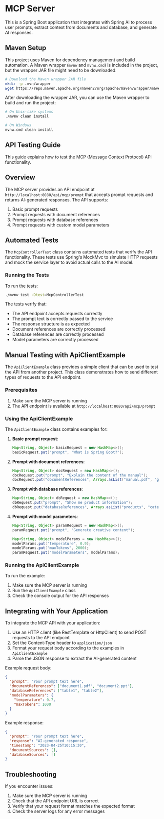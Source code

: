# MCP Server

This is a Spring Boot application that integrates with Spring AI to process user prompts, extract context from documents and database, and generate AI responses.

## Maven Setup

This project uses Maven for dependency management and build automation. A Maven wrapper (`mvnw` and `mvnw.cmd`) is included in the project, but the wrapper JAR file might need to be downloaded:

```bash
# Download the Maven wrapper JAR file
mkdir -p .mvn/wrapper
wget https://repo.maven.apache.org/maven2/org/apache/maven/wrapper/maven-wrapper/3.2.0/maven-wrapper-3.2.0.jar -O .mvn/wrapper/maven-wrapper.jar
```

After downloading the wrapper JAR, you can use the Maven wrapper to build and run the project:

```bash
# On Unix-like systems
./mvnw clean install

# On Windows
mvnw.cmd clean install
```

## API Testing Guide

This guide explains how to test the MCP (Message Context Protocol) API functionality.

## Overview

The MCP server provides an API endpoint at `http://localhost:8080/api/mcp/prompt` that accepts prompt requests and returns AI-generated responses. The API supports:

1. Basic prompt requests
2. Prompt requests with document references
3. Prompt requests with database references
4. Prompt requests with custom model parameters

## Automated Tests

The `McpControllerTest` class contains automated tests that verify the API functionality. These tests use Spring's MockMvc to simulate HTTP requests and mock the service layer to avoid actual calls to the AI model.

### Running the Tests

To run the tests:

```bash
./mvnw test -Dtest=McpControllerTest
```

The tests verify that:
- The API endpoint accepts requests correctly
- The prompt text is correctly passed to the service
- The response structure is as expected
- Document references are correctly processed
- Database references are correctly processed
- Model parameters are correctly processed

## Manual Testing with ApiClientExample

The `ApiClientExample` class provides a simple client that can be used to test the API from another project. This class demonstrates how to send different types of requests to the API endpoint.

### Prerequisites

1. Make sure the MCP server is running
2. The API endpoint is available at `http://localhost:8080/api/mcp/prompt`

### Using the ApiClientExample

The `ApiClientExample` class contains examples for:

1. **Basic prompt request**:
   ```java
   Map<String, Object> basicRequest = new HashMap<>();
   basicRequest.put("prompt", "What is Spring Boot?");
   ```

2. **Prompt with document references**:
   ```java
   Map<String, Object> docRequest = new HashMap<>();
   docRequest.put("prompt", "Explain the content of the manual");
   docRequest.put("documentReferences", Arrays.asList("manual.pdf", "guide.ppt"));
   ```

3. **Prompt with database references**:
   ```java
   Map<String, Object> dbRequest = new HashMap<>();
   dbRequest.put("prompt", "Show me product information");
   dbRequest.put("databaseReferences", Arrays.asList("products", "categories"));
   ```

4. **Prompt with model parameters**:
   ```java
   Map<String, Object> paramRequest = new HashMap<>();
   paramRequest.put("prompt", "Generate creative content");

   Map<String, Object> modelParams = new HashMap<>();
   modelParams.put("temperature", 0.9);
   modelParams.put("maxTokens", 2000);
   paramRequest.put("modelParameters", modelParams);
   ```

### Running the ApiClientExample

To run the example:

1. Make sure the MCP server is running
2. Run the `ApiClientExample` class
3. Check the console output for the API responses

## Integrating with Your Application

To integrate the MCP API with your application:

1. Use an HTTP client (like RestTemplate or HttpClient) to send POST requests to the API endpoint
2. Set the Content-Type header to `application/json`
3. Format your request body according to the examples in `ApiClientExample`
4. Parse the JSON response to extract the AI-generated content

Example request body:
```json
{
  "prompt": "Your prompt text here",
  "documentReferences": ["document1.pdf", "document2.ppt"],
  "databaseReferences": ["table1", "table2"],
  "modelParameters": {
    "temperature": 0.7,
    "maxTokens": 1000
  }
}
```

Example response:
```json
{
  "prompt": "Your prompt text here",
  "response": "AI-generated response",
  "timestamp": "2023-04-25T10:15:30",
  "documentSources": [],
  "databaseSources": []
}
```

## Troubleshooting

If you encounter issues:

1. Make sure the MCP server is running
2. Check that the API endpoint URL is correct
3. Verify that your request format matches the expected format
4. Check the server logs for any error messages
